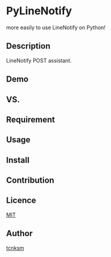 PyLineNotify
====

more easily to use LineNotify on Python!

## Description

LineNotify POST assistant.

## Demo



## VS. 

## Requirement

## Usage

## Install

## Contribution

## Licence

[MIT](https://github.com/tcnksm/tool/blob/master/LICENCE)

## Author

[tcnksm](https://github.com/tcnksm)